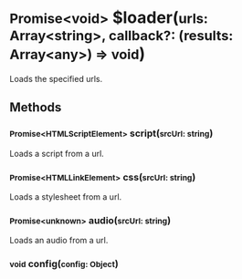 # <small>Promise\<void></small> $loader(<small>urls: Array\<string>, callback?: (results: Array\<any>) => void</small>)

Loads the specified urls.

## Methods

### <small>Promise\<HTMLScriptElement></small> script(<small>srcUrl: string</small>)
Loads a script from a url.
### <small>Promise\<HTMLLinkElement></small> css(<small>srcUrl: string</small>)
Loads a stylesheet from a url.
### <small>Promise\<unknown></small> audio(<small>srcUrl: string</small>)
Loads an audio from a url.
### <small>void</small> config(<small>config: Object</small>)